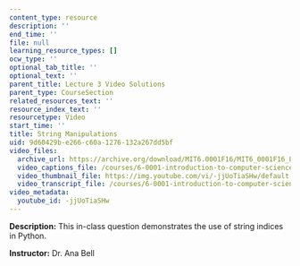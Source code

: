 ```yaml
---
content_type: resource
description: ''
end_time: ''
file: null
learning_resource_types: []
ocw_type: ''
optional_tab_title: ''
optional_text: ''
parent_title: Lecture 3 Video Solutions
parent_type: CourseSection
related_resources_text: ''
resource_index_text: ''
resourcetype: Video
start_time: ''
title: String Manipulations
uid: 9d60429b-e266-c60a-1276-132a267dd5bf
video_files:
  archive_url: https://archive.org/download/MIT6.0001F16/MIT6_0001F16_Lecture_03_exercise_01_300k.mp4
  video_captions_file: /courses/6-0001-introduction-to-computer-science-and-programming-in-python-fall-2016/07028c1bbcf759b2929b138cf76bd87b_-jjUoTiaSHw.vtt
  video_thumbnail_file: https://img.youtube.com/vi/-jjUoTiaSHw/default.jpg
  video_transcript_file: /courses/6-0001-introduction-to-computer-science-and-programming-in-python-fall-2016/7ff9a2472e419158191dab60691b41cf_-jjUoTiaSHw.pdf
video_metadata:
  youtube_id: -jjUoTiaSHw
---
```


**Description:** This in-class question demonstrates the use of string indices in Python.

**Instructor:** Dr. Ana Bell



